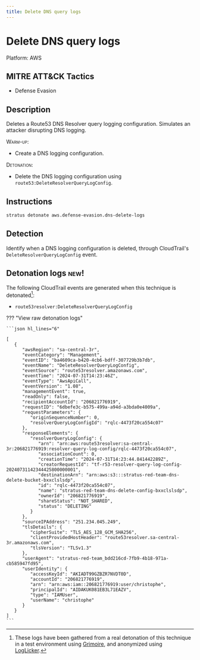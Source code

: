 ```yaml
---
title: Delete DNS query logs
---
```


# Delete DNS query logs




Platform: AWS

## MITRE ATT&CK Tactics


- Defense Evasion

## Description


Deletes a Route53 DNS Resolver query logging configuration. Simulates an attacker disrupting DNS logging.

<span style="font-variant: small-caps;">Warm-up</span>:

- Create a DNS logging configuration.

<span style="font-variant: small-caps;">Detonation</span>:

- Delete the DNS logging configuration using <code>route53:DeleteResolverQueryLogConfig</code>.

## Instructions

```bash title="Detonate with Stratus Red Team"
stratus detonate aws.defense-evasion.dns-delete-logs
```
## Detection


Identify when a DNS logging configuration is deleted, through CloudTrail's <code>DeleteResolverQueryLogConfig</code> event.



## Detonation logs <span class="smallcaps w3-badge w3-light-green w3-round w3-text-sand">new!</span>

The following CloudTrail events are generated when this technique is detonated[^1]:


- `route53resolver:DeleteResolverQueryLogConfig`


??? "View raw detonation logs"

    ```json hl_lines="6"

    [
	   {
	      "awsRegion": "sa-central-3r",
	      "eventCategory": "Management",
	      "eventID": "ba4609ca-b420-4cb6-bdff-307729b3b7db",
	      "eventName": "DeleteResolverQueryLogConfig",
	      "eventSource": "route53resolver.amazonaws.com",
	      "eventTime": "2024-07-31T14:23:46Z",
	      "eventType": "AwsApiCall",
	      "eventVersion": "1.08",
	      "managementEvent": true,
	      "readOnly": false,
	      "recipientAccountId": "206821776919",
	      "requestID": "6dbefe3c-b575-499a-a94d-a3bda0e4009a",
	      "requestParameters": {
	         "originSequenceNumber": 0,
	         "resolverQueryLogConfigId": "rqlc-4473f20ca554c07"
	      },
	      "responseElements": {
	         "resolverQueryLogConfig": {
	            "arn": "arn:aws:route53resolver:sa-central-3r:206821776919:resolver-query-log-config/rqlc-4473f20ca554c07",
	            "associationCount": 0,
	            "creationTime": "2024-07-31T14:23:44.841442289Z",
	            "creatorRequestId": "tf-r53-resolver-query-log-config-20240731142344425800000001",
	            "destinationArn": "arn:aws:s3:::stratus-red-team-dns-delete-bucket-bxxclslsdp",
	            "id": "rqlc-4473f20ca554c07",
	            "name": "stratus-red-team-dns-delete-config-bxxclslsdp",
	            "ownerId": "206821776919",
	            "shareStatus": "NOT_SHARED",
	            "status": "DELETING"
	         }
	      },
	      "sourceIPAddress": "251.234.045.249",
	      "tlsDetails": {
	         "cipherSuite": "TLS_AES_128_GCM_SHA256",
	         "clientProvidedHostHeader": "route53resolver.sa-central-3r.amazonaws.com",
	         "tlsVersion": "TLSv1.3"
	      },
	      "userAgent": "stratus-red-team_bdd216cd-7fb9-4b18-971a-cb585947fd95",
	      "userIdentity": {
	         "accessKeyId": "AKIADT99GZBZR7NVDT0D",
	         "accountId": "206821776919",
	         "arn": "arn:aws:iam::206821776919:user/christophe",
	         "principalId": "AIDAKUK081EB3L71EAZV",
	         "type": "IAMUser",
	         "userName": "christophe"
	      }
	   }
	]
    ```

[^1]: These logs have been gathered from a real detonation of this technique in a test environment using [Grimoire](https://github.com/DataDog/grimoire), and anonymized using [LogLicker](https://github.com/Permiso-io-tools/LogLicker).
